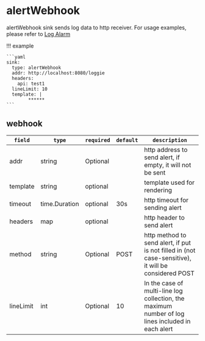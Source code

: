 # alertWebhook

alertWebhook sink sends log data to http receiver.
For usage examples, please refer to [Log Alarm](../../../user-guide/monitor/service-log-alarm.md)

!!! example

    ```yaml
    sink:
      type: alertWebhook
      addr: http://localhost:8080/loggie
      headers:
        api: test1
      lineLimit: 10
      template: |
            ******
    ```

## webhook

|    `field`   |    `type`    |  `required`  |  `default`  |  `description`  |
|-----------|---------------|--------|-------|-----------------------------------------------|
| addr | string | Optional | | http address to send alert, if empty, it will not be sent |
| template | string | optional | | template used for rendering |
| timeout | time.Duration | optional | 30s | http timeout for sending alert |
| headers | map | optional | | http header to send alert |
| method | string | Optional | POST | http method to send alert, if put is not filled in (not case-sensitive), it will be considered POST |
| lineLimit | int | Optional | 10 | In the case of multi-line log collection, the maximum number of log lines included in each alert |
